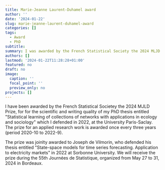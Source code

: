 ```yaml
---
title: Marie-Jeanne Laurent-Duhamel award
author: ''
date: '2024-01-22'
slug: marie-jeanne-laurent-duhamel-award
categories: []
tags:
  - Award
  - PhD
subtitle: 
summary: I was awarded by the French Statistical Society the 2024 MLJD Prize for my PhD in applied statistics.
authors: []
lastmod: '2024-01-22T11:28:28+01:00'
featured: no
draft: no
image:
  caption: ''
  focal_point: ''
  preview_only: no
projects: []
---
```


I have been awarded by the French Statistical Societey the 2024 MJLD Prize, for for the scientific and writing quality of my PhD thesis  entitled "Statistical learning of collections of networks with applications in ecology and sociology" which I defended in 2022, at the University  Paris-Saclay. The prize for an applied research work is awarded once every three years (period 2020-10 to 2022-9).


The prize was joinlty awarded to Joseph de Vilmorin, who defended his thesis entitled "State-space models for time series forecasting. Application to electricity markets" in 2022 at Sorbonne University. We will  receive the prize during the 55th Journées de Statistique, organized from May 27 to 31, 2024 in Bordeaux.

 